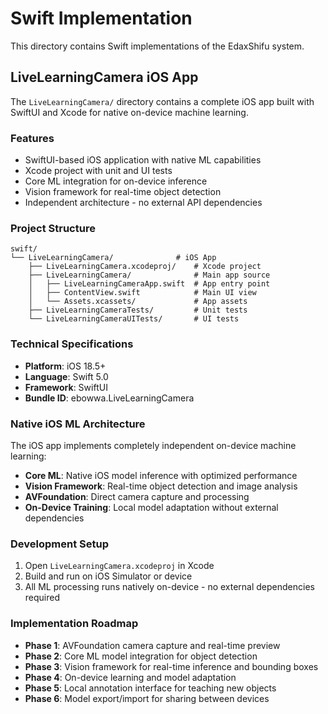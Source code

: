 # Swift Implementation

This directory contains Swift implementations of the EdaxShifu system.

## LiveLearningCamera iOS App

The `LiveLearningCamera/` directory contains a complete iOS app built with SwiftUI and Xcode for native on-device machine learning.

### Features
- SwiftUI-based iOS application with native ML capabilities
- Xcode project with unit and UI tests
- Core ML integration for on-device inference
- Vision framework for real-time object detection
- Independent architecture - no external API dependencies

### Project Structure
```
swift/
└── LiveLearningCamera/              # iOS App
    ├── LiveLearningCamera.xcodeproj/    # Xcode project
    ├── LiveLearningCamera/              # Main app source
    │   ├── LiveLearningCameraApp.swift  # App entry point
    │   ├── ContentView.swift            # Main UI view
    │   └── Assets.xcassets/             # App assets
    ├── LiveLearningCameraTests/         # Unit tests
    └── LiveLearningCameraUITests/       # UI tests
```

### Technical Specifications
- **Platform**: iOS 18.5+
- **Language**: Swift 5.0
- **Framework**: SwiftUI
- **Bundle ID**: ebowwa.LiveLearningCamera

### Native iOS ML Architecture
The iOS app implements completely independent on-device machine learning:
- **Core ML**: Native iOS model inference with optimized performance
- **Vision Framework**: Real-time object detection and image analysis
- **AVFoundation**: Direct camera capture and processing
- **On-Device Training**: Local model adaptation without external dependencies

### Development Setup
1. Open `LiveLearningCamera.xcodeproj` in Xcode
2. Build and run on iOS Simulator or device
3. All ML processing runs natively on-device - no external dependencies required

### Implementation Roadmap
- **Phase 1**: AVFoundation camera capture and real-time preview
- **Phase 2**: Core ML model integration for object detection
- **Phase 3**: Vision framework for real-time inference and bounding boxes
- **Phase 4**: On-device learning and model adaptation
- **Phase 5**: Local annotation interface for teaching new objects
- **Phase 6**: Model export/import for sharing between devices
